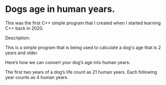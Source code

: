 # Dogs age in human years.
This was the first C++ simple program that I created when I started learning C++ back in 2020. 

Description: 

This is a simple program that is being used to calculate a dog's age that is 2 years and older.

Here’s how we can convert your dog’s age into human years:

The first two years of a dog’s life count as 21 human years.
Each following year counts as 4 human years.
